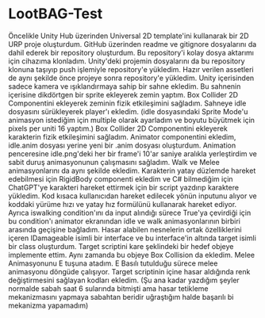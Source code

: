 # LootBAG-Test
Öncelikle Unity Hub üzerinden Universal 2D template'ini kullanarak bir 2D URP proje oluşturdum.
GitHub üzerinden readme ve gitignore dosyalarını da dahil ederek bir repository oluşturdum.
Bu repository'i kolay dosya aktarımı için cihazıma klonladım.
Unity'deki projemin dosyalarını da bu repository klonuna taşıyıp push işlemiyle repository'e yükledim.
Hazır verilen assetleri de aynı şekilde önce projeye sonra repository'e yükledim.
Unity içerisinden sadece kamera ve ışıklandırmaya sahip bir sahne ekledim.
Bu sahnenin içerisine dikdörtgen bir sprite ekleyerek zemin yaptım.
Box Collider 2D Componentini ekleyerek zeminin fizik etkileşimini sağladım.
Sahneye idle dosyasını sürükleyerek player'ı ekledim. (idle dosyasındaki Sprite Mode'u animasyon istediğim için multiple olarak ayarladım ve boyutu büyütmek için pixels per uniti 16 yaptım.)
Box Collider 2D Componentini ekleyerek karakterin fizik etkileşimini sağladım.
Animator componentini ekledim, idle.anim dosyası yerine yeni bir .anim dosyası oluşturdum. Animation penceresine idle.png'deki her bir frame'i 10'ar saniye aralıkla yerleştirdim ve sabit duruş animasyonunun çalışmasını sağladım. Walk ve Melee animasyonlarını da aynı şekilde ekledim.
Karakterin yatay düzlemde hareket edebilmesi için RigidBody componenti ekledim ve C# bilmediğim için ChatGPT'ye karakteri hareket ettirmek için bir script yazdırıp karaktere yükledim.
Kod kısaca kullanıcıdan hareket edilecek yönün inputunu alıyor ve koddaki yürüme hızı ve yatay hız formülünü kullanarak hareket ediyor. Ayrıca iswalking condition'ını da input alındığı sürece True'ya çevirdiği için bu condition'ı animator ekranından idle ve walk animasyonlarının birbiri arasında geçişine bağladım.
Hasar alabilen nesnelerin ortak özelliklerini içeren IDamageable isimli bir interface ve bu interface'in altında target isimli bir class oluşturdum. Target scriptini kare şeklindeki bir hedef objeye implemente ettim. Aynı zamanda bu objeye Box Collision da ekledim.
Melee Animasyonunu E tuşuna atadım. E Basılı tutulduğu sürece melee animasyonu döngüde çalışıyor.
Target scriptinin içine hasar aldığında renk değiştirmesini sağlayan kodları ekledim.
(Şu ana kadar yazdığım şeyler normalde sabah saat 6 sularında bitmişti ama hasar tetikleme mekanizmasını yapmaya sabahtan beridir uğraştığım halde başarılı bi mekanizma yapamadım)
